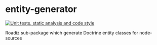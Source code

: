# entity-generator

[![Unit tests, static analysis and code style](https://github.com/roadiz/entity-generator/actions/workflows/run-test.yml/badge.svg?branch=develop)](https://github.com/roadiz/entity-generator/actions/workflows/run-test.yml)

Roadiz sub-package which generate Doctrine entity classes for node-sources
